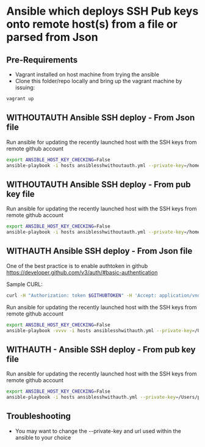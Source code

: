 # Ansible which deploys SSH Pub keys onto remote host(s) from a file or parsed from Json

## Pre-Requirements
- Vagrant installed on host machine from trying the ansible
- Clone this folder/repo locally and bring up the vagrant machine by issuing:
```bash
vagrant up
```

## WITHOUTAUTH Ansible SSH deploy - From Json file

Run ansible for updating the recently launched host with the SSH keys from remote github account
```bash
export ANSIBLE_HOST_KEY_CHECKING=False
ansible-playbook -i hosts ansiblesshwithoutauth.yml --private-key=/home/username/.vagrant/insecure_private_key --tags "fromjson"
```

## WITHOUTAUTH Ansible SSH deploy - From pub key file

Run ansible for updating the recently launched host with the SSH keys from remote github account
```bash
export ANSIBLE_HOST_KEY_CHECKING=False
ansible-playbook -i hosts ansiblesshwithoutauth.yml --private-key=/home/username/.vagrant/insecure_private_key --tags "frompubkey"
```

## WITHAUTH Ansible SSH deploy - From Json file

One of the best practice is to enable authtoken in github
https://developer.github.com/v3/auth/#basic-authentication

Sample CURL:
```bash
curl -H "Authorization: token $GITHUBTOKEN" -H 'Accept: application/vnd.github.v3.raw' -L https://api.github.com/repos/mcheriyath/helper-scripts/contents/ansiblessh/sample.json
```


Run ansible for updating the recently launched host with the SSH keys from remote github account
```bash
export ANSIBLE_HOST_KEY_CHECKING=False
ansible-playbook -vvvv -i hosts ansiblesshwithauth.yml --private-key=/Users/prokarma/.vagrant.d/insecure_private_key --tags "fromjson" --extra-vars githubtoken=$GITHUBTOKEN
```

## WITHAUTH - Ansible SSH deploy - From pub key file

Run ansible for updating the recently launched host with the SSH keys from remote github account
```bash
export ANSIBLE_HOST_KEY_CHECKING=False
ansible-playbook -i hosts ansiblesshwithauth.yml --private-key=/Users/prokarma/.vagrant.d/insecure_private_key --tags "frompubkey" --extra-vars githubtoken=$GITHUBTOKEN
```

## Troubleshooting

- You may want to change the --private-key and url used within the ansible to your choice

